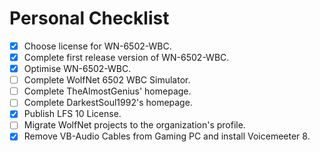 # Personal Checklist

- [x] Choose license for WN-6502-WBC.
- [x] Complete first release version of WN-6502-WBC.
- [x] Optimise WN-6502-WBC.
- [ ] Complete WolfNet 6502 WBC Simulator.
- [ ] Complete TheAlmostGenius' homepage.
- [ ] Complete DarkestSoul1992's homepage.
- [x] Publish LFS 10 License.
- [ ] Migrate WolfNet projects to the organization's profile.
- [x] Remove VB-Audio Cables from Gaming PC and install Voicemeeter 8.
